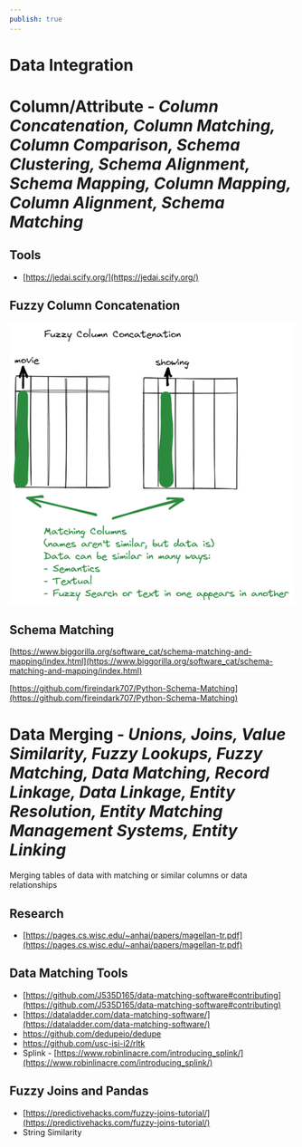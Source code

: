 ```yaml
---
publish: true
---
```

# Data Integration

# Column/Attribute - *Column Concatenation, Column Matching, Column Comparison, Schema Clustering, Schema Alignment, Schema Mapping, Column Mapping, Column Alignment, Schema Matching*

## Tools

- [https://jedai.scify.org/](https://jedai.scify.org/)

## Fuzzy Column Concatenation

![Untitled](Data%20Integration/Untitled.png)

## Schema Matching

[https://www.biggorilla.org/software_cat/schema-matching-and-mapping/index.html](https://www.biggorilla.org/software_cat/schema-matching-and-mapping/index.html) 

[https://github.com/fireindark707/Python-Schema-Matching](https://github.com/fireindark707/Python-Schema-Matching) 

# Data Merging - *Unions, Joins, Value Similarity, Fuzzy Lookups, Fuzzy Matching, Data Matching, Record Linkage, Data Linkage, Entity Resolution, Entity Matching Management Systems, Entity Linking*

Merging tables of data with matching or similar columns or data relationships

## Research

- [https://pages.cs.wisc.edu/~anhai/papers/magellan-tr.pdf](https://pages.cs.wisc.edu/~anhai/papers/magellan-tr.pdf)

## Data Matching Tools

- [https://github.com/J535D165/data-matching-software#contributing](https://github.com/J535D165/data-matching-software#contributing)
- [https://dataladder.com/data-matching-software/](https://dataladder.com/data-matching-software/)
- https://github.com/dedupeio/dedupe
- https://github.com/usc-isi-i2/rltk
- Splink - [https://www.robinlinacre.com/introducing_splink/](https://www.robinlinacre.com/introducing_splink/)

## Fuzzy Joins and Pandas

- [https://predictivehacks.com/fuzzy-joins-tutorial/](https://predictivehacks.com/fuzzy-joins-tutorial/)
- String Similarity